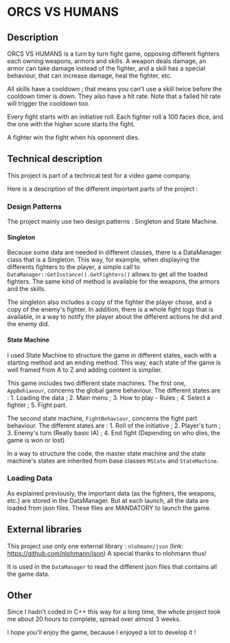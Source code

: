 # ORCS VS HUMANS

## Description

ORCS VS HUMANS is a turn by turn fight game, opposing different fighters each owning weapons, armors and skills.
A weapon deals damage, an armor can take damage instead of the fighter, and a skill has a special behaviour, that can increase damage, heal the fighter, etc.

All skills have a cooldown ; that means you can't use a skill twice before the cooldown timer is down. They also have a hit rate. Note that a failed hit rate will trigger the cooldown too.

Every fight starts with an initiative roll. Each fighter roll a 100 faces dice, and the one with the higher score starts the fight.

A fighter win the fight when his oponnent dies.

## Technical description

This project is part of a technical test for a video game company.

Here is a description of the different important parts of the project :

### Design Patterns

The project mainly use two design patterns : Singleton and State Machine.

#### Singleton

Because some data are needed in different classes, there is a DataManager class that is a Singleton. This way, for example, when displaying the differents fighters to the player, a simple call to ``DataManager::GetInstance().GetFighters()`` allows to get all the loaded fighters. The same kind of method is available for the weapons, the armors and the skills.

The singleton also includes a copy of the fighter the player chose, and a copy of the enemy's fighter. In addition, there is a whole fight logs that is available, in a way to notify the player about the different actions he did and the enemy did.

#### State Machine

I used State Machine to structure the game in different states, each with a starting method and an ending method. This way, each state of the game is well framed from A to Z and adding content is simplier.

This game includes two different state machines. The first one, ``AppBehiavour``, concerns the global game behaviour. The different states are : 1. Loading the data ; 2. Main menu ; 3. How to play - Rules ; 4. Select a fighter ; 5. Fight part.

The second state machine, ``FightBehaviour``, concerns the fight part behaviour. The different states are : 1. Roll of the initiative ; 2. Player's turn ; 3. Enemy's turn (Really basic IA) ; 4. End fight (Depending on who dies, the game is won or lost)

In a way to structure the code, the master state machine and the state machine's states are inherited from base classes ``MState`` and ``StateMachine``.

### Loading Data

As explained previously, the important data (as the fighters, the weapons, etc.) are stored in the DataManager. But at each launch, all the data are loaded from json files. These files are MANDATORY to launch the game.

## External libraries

This project use only one external library : ``nlohmann/json`` (link: https://github.com/nlohmann/json) A special thanks to nlohmann thus!

It is used in the ``DataManager`` to read the different json files that contains all the game data.

## Other

Since I hadn't coded in C++ this way for a long time, the whole project took me about 20 hours to complete, spread over almost 3 weeks.

I hope you'll enjoy the game, because I enjoyed a lot to develop it !
